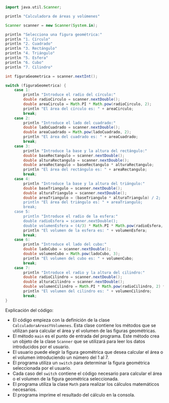```groovy
import java.util.Scanner;

println "Calculadora de áreas y volúmenes"

Scanner scanner = new Scanner(System.in);

println "Selecciona una figura geométrica:"
println "1. Círculo"
println "2. Cuadrado"
println "3. Rectángulo"
println "4. Triángulo"
println "5. Esfera"
println "6. Cubo"
println "7. Cilindro"

int figuraGeometrica = scanner.nextInt();

switch (figuraGeometrica) {
    case 1:
        println "Introduce el radio del círculo:"
        double radioCirculo = scanner.nextDouble();
        double areaCirculo = Math.PI * Math.pow(radioCirculo, 2);
        println "El área del círculo es: " + areaCirculo;
        break;
    case 2:
        println "Introduce el lado del cuadrado:"
        double ladoCuadrado = scanner.nextDouble();
        double areaCuadrado = Math.pow(ladoCuadrado, 2);
        println "El área del cuadrado es: " + areaCuadrado;
        break;
    case 3:
        println "Introduce la base y la altura del rectángulo:"
        double baseRectangulo = scanner.nextDouble();
        double alturaRectangulo = scanner.nextDouble();
        double areaRectangulo = baseRectangulo * alturaRectangulo;
        println "El área del rectángulo es: " + areaRectangulo;
        break;
    case 4:
        println "Introduce la base y la altura del triángulo:"
        double baseTriangulo = scanner.nextDouble();
        double alturaTriangulo = scanner.nextDouble();
        double areaTriangulo = (baseTriangulo * alturaTriangulo) / 2;
        println "El área del triángulo es: " + areaTriangulo;
        break;
    case 5:
        println "Introduce el radio de la esfera:"
        double radioEsfera = scanner.nextDouble();
        double volumenEsfera = (4/3) * Math.PI * Math.pow(radioEsfera, 3);
        println "El volumen de la esfera es: " + volumenEsfera;
        break;
    case 6:
        println "Introduce el lado del cubo:"
        double ladoCubo = scanner.nextDouble();
        double volumenCubo = Math.pow(ladoCubo, 3);
        println "El volumen del cubo es: " + volumenCubo;
        break;
    case 7:
        println "Introduce el radio y la altura del cilindro:"
        double radioCilindro = scanner.nextDouble();
        double alturaCilindro = scanner.nextDouble();
        double volumenCilindro = Math.PI * Math.pow(radioCilindro, 2) * alturaCilindro;
        println "El volumen del cilindro es: " + volumenCilindro;
        break;
}
```

Explicación del código:

* El código empieza con la definición de la clase `CalculadoraAreasYVolumenes`. Esta clase contiene los métodos que se utilizan para calcular el área y el volumen de las figuras geométricas.
* El método `main` es el punto de entrada del programa. Este método crea un objeto de la clase `Scanner` que se utilizará para leer los datos introducidos por el usuario.
* El usuario puede elegir la figura geométrica que desea calcular el área o el volumen introduciendo un número del 1 al 7.
* El programa utiliza un `switch` para determinar la figura geométrica seleccionada por el usuario.
* Cada caso del `switch` contiene el código necesario para calcular el área o el volumen de la figura geométrica seleccionada.
* El programa utiliza la clase `Math` para realizar los cálculos matemáticos necesarios.
* El programa imprime el resultado del cálculo en la consola.